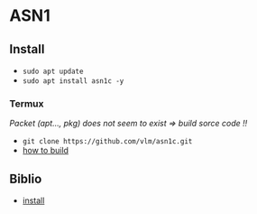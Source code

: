 # ASN1

## Install

- `sudo apt update`
- `sudo apt install asn1c -y`

### Termux

_Packet (apt..., pkg) does not seem to exist => build sorce code !!_

- `git clone https://github.com/vlm/asn1c.git`
- [how to build](https://github.com/vlm/asn1c/blob/master/INSTALL.md)

## Biblio

- [install](https://zoomadmin.com/HowToInstall/UbuntuPackage/asn1c)
